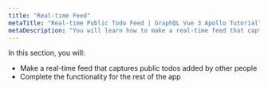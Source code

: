 ```yaml
---
title: "Real-time Feed"
metaTitle: "Real-time Public Todo Feed | GraphQL Vue 3 Apollo Tutorial"
metaDescription: "You will learn how to make a real-time feed that captures public todos added by other people."
---
```


In this section, you will:

- Make a real-time feed that captures public todos added by other people
- Complete the functionality for the rest of the app
